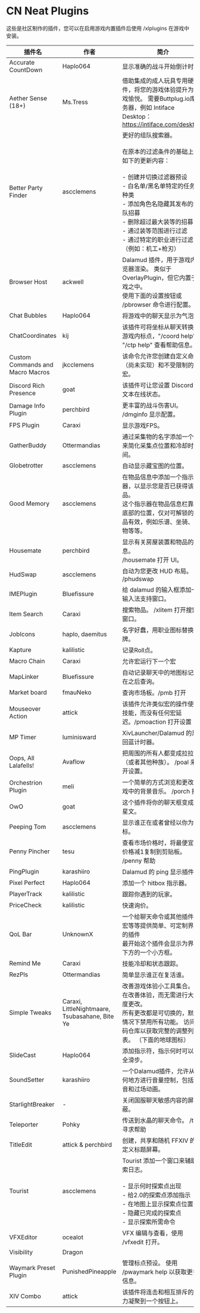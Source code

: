 # CN Neat Plugins

这些是社区制作的插件，您可以在启用游戏内置插件后使用 /xlplugins 在游戏中安装。


| 插件名 | 作者 | 简介 |
|---------------|---------------|-----------------|
| Accurate CountDown | Haplo064 | 显示准确的战斗开始倒计时。 |
| Aether Sense (18+) | Ms.Tress | 借助集成的成人玩具专用硬件，将您的游戏体验提升为游戏愉悦。 需要Buttplug.io库服务器，例如 Intiface Desktop：https://intiface.com/desktop/ |
| Better Party Finder | ascclemens | 更好的组队搜索器。<br><br>在原本的过滤条件的基础上有如下的更新内容：<br><br>- 创建并切换过滤器预设<br>- 白名单/黑名单特定的任务和种类<br>- 添加角色名隐藏其发布的组队招募<br>- 删除超过最大装等的招募<br>- 通过装等范围进行过滤<br>- 通过特定的职业进行过滤（例如：机工+枪刃） |
| Browser Host | ackwell | Dalamud 插件，用于游戏内浏览器渲染。 类似于 OverlayPlugin，但它内置于游戏之中。<br>使用下面的设置按钮或 /pbrowser 命令进行配置。 |
| Chat Bubbles | Haplo064 | 将游戏中的聊天显示为气泡。 |
| ChatCoordinates | kij | 该插件可将坐标从聊天转换为游戏内标点，"/coord help" 或 "/ctp help" 查看帮助信息。 |
| Custom Commands and Macro Macros | jkcclemens | 该命令允许您创建自定义命令（尚未实现）和不受限制的宏。 |
| Discord Rich Presence | goat | 该插件可让您设置 Discord 富文本在线状态。 |
| Damage Info Plugin | perchbird | 更丰富的战斗伤害UI。 /dmginfo 显示配置。 |
| FPS Plugin | Caraxi | 显示游戏FPS。 |
| GatherBuddy | Ottermandias | 通过采集物的名字添加一个 UI 来简化采集点位置和冷却时间。 |
| Globetrotter | ascclemens | 自动显示藏宝图的位置。 |
| Good Memory | ascclemens | 在物品信息中添加一个指示器，以显示您是否已获得该物品。<br>这个指示器在物品信息栏靠近底部的位置，仅对可解锁的物品有效，例如乐谱、坐骑、宠物等等。 |
| Housemate | perchbird | 显示有关房屋装置和物品的信息。<br>/housemate 打开 UI。 |
| HudSwap | ascclemens | 自动为您更改 HUD 布局。 /phudswap |
| IMEPlugin | Bluefissure | 给 dalamud 的输入框添加一个输入法支持窗口。 |
| Item Search | Caraxi | 搜索物品。 /xlitem 打开搜索窗口。 |
| JobIcons | haplo, daemitus | 名字好蠢，用职业图标替换名牌。 |
| Kapture | kalilistic | 记录Roll点。 |
| Macro Chain | Caraxi | 允许宏运行下一个宏 |
| MapLinker | Bluefissure | 自动记录聊天中的地图标记并在之后查询。 |
| Market board | fmauNeko | 查询市场板。/pmb 打开 |
| Mouseover Action | attick | 该插件允许类似宏的操作使用技能，而没有任何宏延迟。/pmoaction 打开设置 |
| MP Timer | luminisward | XivLauncher/Dalamud 的黑魔回蓝计时器。 |
| Oops, All Lalafells! | Avaflow | 把周围的所有人都变成拉拉肥（或者其他种族）。 /poal 来打开设置。 |
| Orchestrion Plugin | meli | 一个简单的方式浏览和更改游戏中的背景音乐。 /porch 打开 |
| OwO | goat | 这个插件将你的聊天框变成火星文。 |
| Peeping Tom | ascclemens | 显示谁正在或者曾经以你为目标。 |
| Penny Pincher | tesu | 查看市场价格时，将最便宜的价格减1复制到剪贴板。 /penny 帮助 |
| PingPlugin | karashiiro | Dalamud 的 ping 显示插件。 |
| Pixel Perfect | Haplo064 | 添加一个 hitbox 指示器。 |
| PlayerTrack | kalilistic | 跟踪你遇到的玩家。 |
| PriceCheck | kalilistic | 快速询价。 |
| QoL Bar | UnknownX | 一个给聊天命令或其他插件、宏等等提供简单、可定制界面的插件<br>最开始这个插件会显示为界面下方的一个小方框。 |
| Remind Me | Caraxi | 技能冷却和状态跟踪。 |
| RezPls | Ottermandias | 简单显示谁正在复活谁。 |
| Simple Tweaks | Caraxi, LittleNightmaare, Tsubasahane, Bite Ye | 改善游戏体验小工具集合。 旨在改善体验，而无需进行大幅度更改。<br>所有更改都是可切换的，默认情况下禁用所有功能。 访问代码仓库以获取完整的调整列表。 （下面的地球图标） |
| SlideCast | Haplo064 | 添加指示符，指示何时可以安全滑步。 |
| SoundSetter | karashiiro | 一个Dalamud插件，允许从任何地方进行音量控制，包括调音和过场动画。 |
| StarlightBreaker | - | 关闭国服聊天敏感内容的屏蔽。 |
| Teleporter | Pohky | 传送到水晶的聊天命令。 /tp 寻求帮助 |
| TitleEdit | attick & perchbird | 创建，共享和随机 FFXIV 的自定义标题屏幕。 |
| Tourist | ascclemens | Tourist 添加一个窗口来辅助探索日志。<br><br>- 显示何时探索点出现<br>- 给2.0的探索点添加指示<br>- 在地图上显示探索点位置<br>- 隐藏已完成的探索点<br>- 显示探索所需命令 |
| VFXEditor | ocealot | VFX 编辑与查看，使用 /vfxedit 打开。 |
| Visibility | Dragon |  |
| Waymark Preset Plugin | PunishedPineapple | 管理标点预设。 使用 /pwaymark help 以获取更多信息。 |
| XIV Combo | attick | 该插件将连击和相互排斥的能力凝聚到一个按钮上。 |